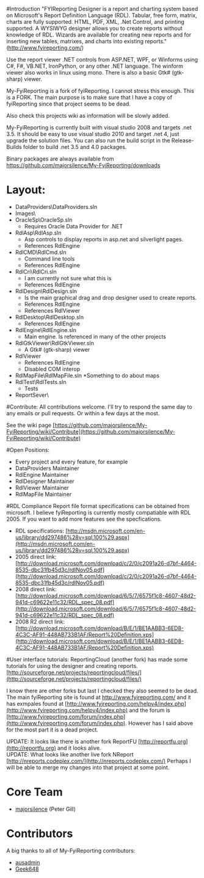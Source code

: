 #Introduction
"FYIReporting Designer is a report and charting system based on Microsoft's Report Definition Language (RDL). 
Tabular, free form, matrix, charts are fully supported. HTML, PDF, XML, .Net Control, and printing supported. 
A WYSIWYG designer allows you to create reports without knowledge of RDL. Wizards are available for creating new 
reports and for inserting new tables, matrixes, and charts into existing reports." (http://www.fyireporting.com/)

Use the report viewer .NET controls from ASP.NET, WPF, or Winforms using C#, F#, VB.NET, IronPython, or any 
other .NET language.  The winform viewer also works in linux using mono.  There is also a basic Gtk# (gtk-sharp) 
viewer. 

My-FyiReporting is a fork of fyiReporting.  I cannot stress this enough.  This is a FORK.
The main purpose is to make sure that I have a copy of fyiReporting since that project seems to be dead.

Also check this projects wiki as information will be slowly added.

My-FyiReporting is currently built with visual studio 2008 and targets .net 3.5.  It should be easy to use 
visual studio 2010 and target .net 4, just upgrade the solution files.  You can also run the build script in 
the Release-Builds folder to build .net 3.5 and 4.0 packages.  

Binary packages are always available from https://github.com/majorsilence/My-FyiReporting/downloads

# Layout:

* DataProviders\DataProviders.sln
* Images\
* OracleSp\OracleSp.sln
	* Requires Oracle Data Provider for .NET
* RdlAsp\RdlAsp.sln
	* Asp controls to display reports in asp.net and silverlight pages.
	* References RdlEngine
* RdlCMD\RdlCmd.sln
	* Command line tools
	* References RdlEngine
* RdlCri\RdlCri.sln
	* I am currently not sure what this is
	* References RdlEngine
* RdlDesign\RdlDesign.sln
	* Is the main graphical drag and drop designer used to create reports.
	* References RdlEngine
	* References RdlViewer
* RdlDesktop\RdlDesktop.sln
	* References RdlEngine
* RdlEngine\RdlEngine.sln
	* Main engine.  Is referenced in many of the other projects
* RdlGtkViewer\RdlGtkViewer.sln
	* A Gtk# (gtk-sharp) viewer
* RdlViewer
	* References RdlEngine
	* Disabled COM interop
* RdlMapFile\RdlMapFile.sln
	 *Something to do about maps
* RdlTest\RdlTests.sln
	 * Tests
* ReportSever\



#Contribute:
All contributions welcome.  I'll try to respond the same day to any emails or pull requests.  Or within a few 
days at the most.

See the wiki page [https://github.com/majorsilence/My-FyiReporting/wiki/Contribute](https://github.com/majorsilence/My-FyiReporting/wiki/Contribute)


#Open Positions:
* Every project and every feature, for example
* DataProviders Maintainer
* RdlEngine Maintainer
* RdlDesigner Maintainer
* RdlViewer Maintainer
* RdlMapFile Maintainer

#RDL Compliance
Report file format specifications can be obtained from microsoft.  I believe fyiReporting is currently mostly 
compatiable with RDL 2005.  If you want to add more features see the specfications.

* RDL specifications: [http://msdn.microsoft.com/en-us/library/dd297486%28v=sql.100%29.aspx](http://msdn.microsoft.com/en-us/library/dd297486%28v=sql.100%29.aspx)
* 2005 direct link: [http://download.microsoft.com/download/c/2/0/c2091a26-d7bf-4464-8535-dbc31fb45d3c/rdlNov05.pdf](http://download.microsoft.com/download/c/2/0/c2091a26-d7bf-4464-8535-dbc31fb45d3c/rdlNov05.pdf)
* 2008 direct link: [http://download.microsoft.com/download/6/5/7/6575f1c8-4607-48d2-941d-c69622e11c32/RDL_spec_08.pdf](http://download.microsoft.com/download/6/5/7/6575f1c8-4607-48d2-941d-c69622e11c32/RDL_spec_08.pdf)
* 2008 R2 direct link: [http://download.microsoft.com/download/B/E/1/BE1AABB3-6ED8-4C3C-AF91-448AB733B1AF/Report%20Definition.xps](http://download.microsoft.com/download/B/E/1/BE1AABB3-6ED8-4C3C-AF91-448AB733B1AF/Report%20Definition.xps)

#User interface tutorials:
ReportingCloud (another fork) has made some tutorials for using the designer and creating reports. 
[http://sourceforge.net/projects/reportingcloud/files/](http://sourceforge.net/projects/reportingcloud/files/)

I know there are other forks but last I checked they also seemed to be dead.  The main fyiReporting site is 
found at http://www.fyireporting.com/ and it has exmpales found at [http://www.fyireporting.com/helpv4/index.php](http://www.fyireporting.com/helpv4/index.php) and 
the forum is [http://www.fyireporting.com/forum/index.php](http://www.fyireporting.com/forum/index.php).  However has I said above for the most part it is a dead 
project.

UPDATE: It looks like there is another fork ReportFU [http://reportfu.org](http://reportfu.org) and it looks alive.  
UPDATE: What looks like another live fork NReport [http://nreports.codeplex.com/](http://nreports.codeplex.com/)
Perhaps I will be able to merge my changes into that project at some point.

# Core Team

* [majorsilence](https://github.com/majorsilence) (Peter Gill)


# Contributors

A big thanks to all of My-FyiReporting contributors:

* [ausadmin](https://github.com/ausadmin)
* [Geek648](https://github.com/Geek648)
